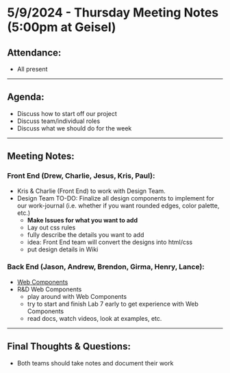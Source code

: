 # 5/9/2024 - Thursday Meeting Notes (5:00pm at Geisel)

## Attendance:
- All present

---

## Agenda:
- Discuss how to start off our project
- Discuss team/individual roles
- Discuss what we should do for the week

---

## Meeting Notes:  

### Front End (Drew, Charlie, Jesus, Kris, Paul):
- Kris & Charlie (Front End) to work with Design Team.
- Design Team TO-DO: Finalize all design components to implement for our work-journal (i.e. whether if you want rounded edges, color palette, etc.)
	- **Make Issues for what you want to add**
	- Lay out css rules
	- fully describe the details you want to add
	- idea: Front End team will convert the designs into html/css
	- put design details in Wiki

### Back End (Jason, Andrew, Brendon, Girma, Henry, Lance):
- [Web Components](https://developer.mozilla.org/en-US/docs/Web/API/Web_components)
- R&D Web Components
  - play around with Web Components
  - try to start and finish Lab 7 early to get experience with Web Components
  - read docs, watch videos, look at examples, etc.

 ---

 ## Final Thoughts & Questions:
 - Both teams should take notes and document their work
